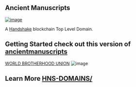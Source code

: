 ## Ancient Manuscripts 

[![image](https://user-images.githubusercontent.com/37987346/101999396-a37e4380-3caa-11eb-8cc6-e61fb53c7855.png)](http://shapereality.innerinetcompany.hns.to/)

A [Handshake](https://handshake.org) blockchain Top Level Domain.

## Getting Started check out this version of [ancientmanuscripts](https://my-ancientmanuscripts.vercel.app)

[WORLD BROTHERHOOD UNION](https://www.dkb-mevlana.org.tr/en/aboutus_eng.html)
![image](https://user-images.githubusercontent.com/37987346/93688213-1738f780-fa92-11ea-8774-fee8e659310f.png)

## Learn More [HNS-DOMAINS/](http://home.hns-domains.hns.to/)






